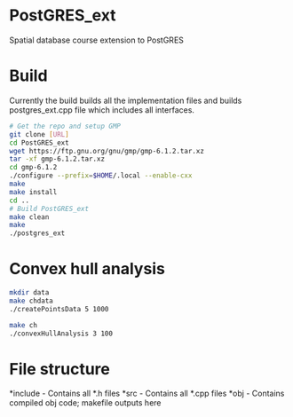 # PostGRES_ext
Spatial database course extension to PostGRES

# Build
Currently the build builds all the implementation files and builds postgres_ext.cpp file which includes all interfaces.

```bash
# Get the repo and setup GMP
git clone [URL]
cd PostGRES_ext
wget https://ftp.gnu.org/gnu/gmp/gmp-6.1.2.tar.xz
tar -xf gmp-6.1.2.tar.xz
cd gmp-6.1.2
./configure --prefix=$HOME/.local --enable-cxx
make
make install
cd ..
# Build PostGRES_ext
make clean
make
./postgres_ext
```

# Convex hull analysis
```bash
mkdir data
make chdata
./createPointsData 5 1000

make ch
./convexHullAnalysis 3 100
```
# File structure
*include - Contains all *.h files
*src - Contains all *.cpp files 
*obj - Contains compiled obj code; makefile outputs here
